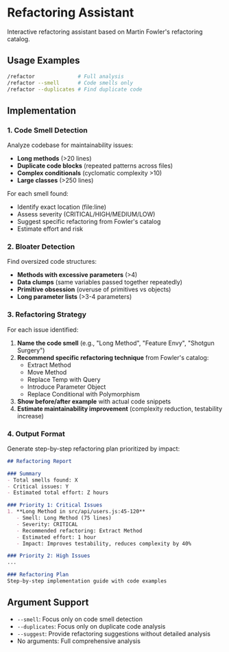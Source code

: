 # Refactoring Assistant

Interactive refactoring assistant based on Martin Fowler's refactoring catalog.

## Usage Examples

```bash
/refactor              # Full analysis
/refactor --smell      # Code smells only
/refactor --duplicates # Find duplicate code
```

## Implementation

### 1. Code Smell Detection

Analyze codebase for maintainability issues:

- **Long methods** (>20 lines)
- **Duplicate code blocks** (repeated patterns across files)
- **Complex conditionals** (cyclomatic complexity >10)
- **Large classes** (>250 lines)

For each smell found:
- Identify exact location (file:line)
- Assess severity (CRITICAL/HIGH/MEDIUM/LOW)
- Suggest specific refactoring from Fowler's catalog
- Estimate effort and risk

### 2. Bloater Detection

Find oversized code structures:

- **Methods with excessive parameters** (>4)
- **Data clumps** (same variables passed together repeatedly)
- **Primitive obsession** (overuse of primitives vs objects)
- **Long parameter lists** (>3-4 parameters)

### 3. Refactoring Strategy

For each issue identified:

1. **Name the code smell** (e.g., "Long Method", "Feature Envy", "Shotgun Surgery")
2. **Recommend specific refactoring technique** from Fowler's catalog:
   - Extract Method
   - Move Method
   - Replace Temp with Query
   - Introduce Parameter Object
   - Replace Conditional with Polymorphism
3. **Show before/after example** with actual code snippets
4. **Estimate maintainability improvement** (complexity reduction, testability increase)

### 4. Output Format

Generate step-by-step refactoring plan prioritized by impact:

```markdown
## Refactoring Report

### Summary
- Total smells found: X
- Critical issues: Y
- Estimated total effort: Z hours

### Priority 1: Critical Issues
1. **Long Method in src/api/users.js:45-120**
   - Smell: Long Method (75 lines)
   - Severity: CRITICAL
   - Recommended refactoring: Extract Method
   - Estimated effort: 1 hour
   - Impact: Improves testability, reduces complexity by 40%

### Priority 2: High Issues
...

### Refactoring Plan
Step-by-step implementation guide with code examples
```

## Argument Support

- `--smell`: Focus only on code smell detection
- `--duplicates`: Focus only on duplicate code analysis
- `--suggest`: Provide refactoring suggestions without detailed analysis
- No arguments: Full comprehensive analysis
